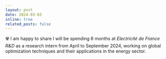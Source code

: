 ```yaml
---
layout: post
date: 2024-03-03
inline: true
related_posts: false
---
```


☢️ I am happy to share I will be spending 6 months at _Electricité de France R&D_ as a research intern from April to
September 2024, working on global optimization techniques and their applications in the energy sector.
